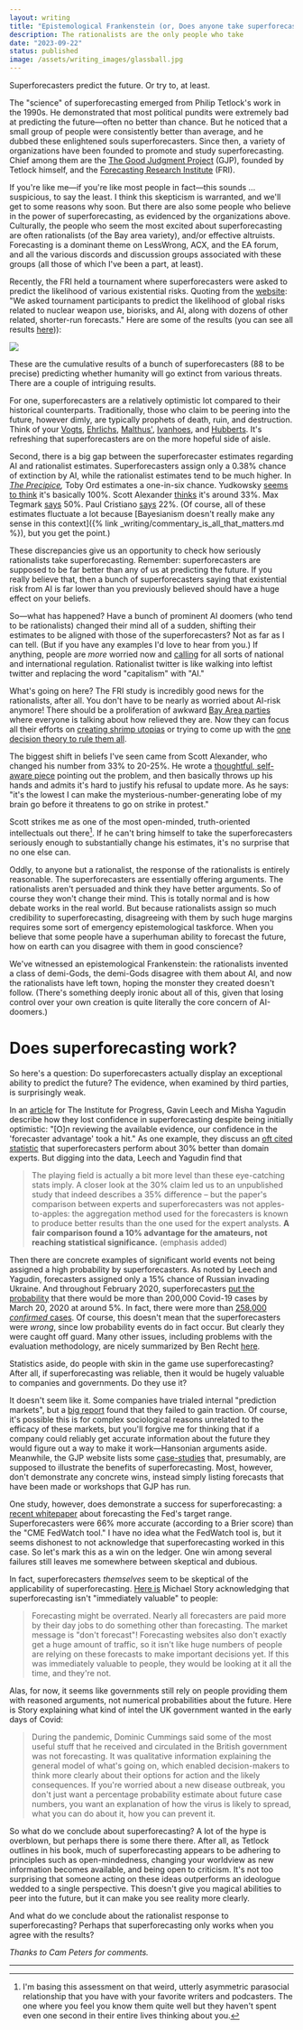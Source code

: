 ```yaml
---
layout: writing
title: "Epistemological Frankenstein (or, Does anyone take superforecasting seriously?)"
description: The rationalists are the only people who take 
date: "2023-09-22" 
status: published
image: /assets/writing_images/glassball.jpg
---
```




Superforecasters predict the future. Or try to, at least.

The "science" of superforecasting emerged from Philip Tetlock's work in the 1990s. He demonstrated that most political pundits were extremely bad at predicting the future—often no better than chance. But he noticed that a small group of people were consistently better than average, and he dubbed these enlightened souls superforecasters. Since then, a variety of organizations have been founded to promote and study superforecasting. Chief among them are the [The Good Judgment Project](https://goodjudgment.com/) (GJP), founded by Tetlock himself, and the [Forecasting Research Institute](https://forecastingresearch.org/) (FRI).

If you're like me—if you're like most people in fact—this sounds ... suspicious, to say the least. I think this skepticism is warranted, and we'll get to some reasons why soon. But there are also some people who believe in the power of superforecasting, as evidenced by the organizations above. Culturally, the people who seem the most excited about superforecasting are often rationalists (of the Bay area variety), and/or effective altruists. Forecasting is a dominant theme on LessWrong, ACX, and the EA forum, and all the various discords and discussion groups associated with these groups (all those of which I've been a part, at least).

Recently, the FRI held a tournament where superforecasters were asked to predict the likelihood of various existential risks. Quoting from the [website](https://forecastingresearch.org/news/results-from-the-2022-existential-risk-persuasion-tournament): "We asked tournament participants to predict the likelihood of global risks related to nuclear weapon use, biorisks, and AI, along with dozens of other related, shorter-run forecasts." Here are some of the results (you can see all results [here](https://static1.squarespace.com/static/635693acf15a3e2a14a56a4a/t/64abffe3f024747dd0e38d71/1688993798938/XPT.pdf))):

![](/assets/writing_images/superforecasting_table.png)

These are the cumulative results of a bunch of superforecasters (88 to be precise) predicting whether humanity will go extinct from various threats. There are a couple of intriguing results.

For one, superforecasters are a relatively optimistic lot compared to their historical counterparts. Traditionally, those who claim to be peering into the future, however dimly, are typically prophets of death, ruin, and destruction. Think of your [Vogts](https://en.wikipedia.org/wiki/Road_to_Survival), [Ehrlichs](https://en.wikipedia.org/wiki/Paul_R._Ehrlich), [Malthus'](https://en.wikipedia.org/wiki/Malthusianism), [Ivanhoes](https://vaclavsmil.com/wp-content/uploads/docs/smil-article-2006-worldwatch.pdf), and [Hubberts](https://spectrum.ieee.org/peak-oil-specimen-case-apocalypic-thinking). It's refreshing that superforecasters are on the more hopeful side of aisle. 

Second, there is a big gap between the superforecaster estimates regarding AI and rationalist estimates. Superforecasters assign only a 0.38% chance of extinction by AI, while the rationalist estimates tend to be much higher. In [_The Precipice_](https://www.amazon.com/s/?ie=UTF8&keywords=the+precipice&tag=googhydr-20&index=stripbooks&hvadid=241582478615&hvpos=&hvnetw=g&hvrand=9770591019384565647&hvpone=&hvptwo=&hvqmt=e&hvdev=c&hvdvcmdl=&hvlocint=&hvlocphy=1025202&hvtargid=kwd-911701772&ref=pd_sl_7789zjv6zw_e&hydadcr=15272_10334736)_,_ Toby Ord estimates a one-in-six chance. Yudkowsky [seems to think](https://www.lesswrong.com/posts/uMQ3cqWDPHhjtiesc/agi-ruin-a-list-of-lethalities) it's basically 100%. Scott Alexander [thinks](https://www.astralcodexten.com/p/why-i-am-not-as-much-of-a-doomer) it's around 33%. Max Tegmark [says](https://www.sciencetimes.com/articles/44128/20230603/artificial-intelligence-humanity-species-extinction.htm) 50%. Paul Cristiano [says](https://ai-alignment.com/my-views-on-doom-4788b1cd0c72) 22%. (Of course, all of these estimates fluctuate a lot because [Bayesianism doesn't really make any sense in this context]({% link _writing/commentary_is_all_that_matters.md %}), but you get the point.)

These discrepancies give us an opportunity to check how seriously rationalists take superforecasting. Remember: superforecasters are supposed to be far better than any of us at predicting the future. If you really believe that, then a bunch of superforecasters saying that existential risk from AI is far lower than you previously believed should have a huge effect on your beliefs.

So—what has happened? Have a bunch of prominent AI doomers (who tend to be rationalists) changed their mind all of a sudden, shifting their estimates to be aligned with those of the superforecasters? Not as far as I can tell. (But if you have any examples I'd love to hear from you.) If anything, people are _more_ worried now and [calling](https://80000hours.org/podcast/episodes/mustafa-suleyman-getting-washington-and-silicon-valley-to-tame-ai/) for all sorts of national and international regulation. Rationalist twitter is like walking into leftist twitter and replacing the word "capitalism" with "AI."

What's going on here? The FRI study is incredibly good news for the rationalists, after all. You don't have to be nearly as worried about AI-risk anymore! There should be a proliferation of awkward [Bay Area parties](https://www.astralcodexten.com/p/every-bay-area-house-party) where everyone is talking about how relieved they are. Now they can focus all their efforts on [creating shrimp utopias](https://www.shrimpwelfareproject.org/) or trying to come up with the [one decision theory to rule them all](https://www.lesswrong.com/posts/gHgs2e2J5azvGFatb/infra-bayesian-physicalism-a-formal-theory-of-naturalized).

The biggest shift in beliefs I've seen came from Scott Alexander, who changed his number from 33% to 20-25%. He wrote a [thoughtful, self-aware piece](https://www.astralcodexten.com/p/the-extinction-tournament) pointing out the problem, and then basically throws up his hands and admits it's hard to justify his refusal to update more. As he says: "it's the lowest I can make the mysterious-number-generating lobe of my brain go before it threatens to go on strike in protest."

Scott strikes me as one of the most open-minded, truth-oriented intellectuals out there[^1]. If he can't bring himself to take the superforecasters seriously enough to substantially change his estimates, it's no surprise that no one else can.

[^1]: I'm basing this assessment on that weird, utterly asymmetric parasocial relationship that you have with your favorite writers and podcasters. The one where you feel you know them quite well but they haven't spent even one second in their entire lives thinking about you.

Oddly, to anyone but a rationalist, the response of the rationalists is entirely reasonable. The superforecasters are essentially offering arguments. The rationalists aren't persuaded and think they have better arguments. So of course they won't change their mind. This is totally normal and is how debate works in the real world. But because rationalists assign so much credibility to superforecasting, disagreeing with them by such huge margins requires some sort of emergency epistemological taskforce. When you believe that some people have a superhuman ability to forecast the future, how on earth can you disagree with them in good conscience?

We've witnessed an epistemological Frankenstein: the rationalists invented a class of demi-Gods, the demi-Gods disagree with them about AI, and now the rationalists have left town, hoping the monster they created doesn't follow. (There's something deeply ironic about all of this, given that losing control over your own creation is quite literally the core concern of AI-doomers.)

# Does superforecasting work?

So here's a question: Do superforecasters actually display an exceptional ability to predict the future? The evidence, when examined by third parties, is surprisingly weak.

In an [article](https://progress.institute/can-policymakers-trust-forecasters/) for The Institute for Progress, Gavin Leech and Misha Yagudin describe how they lost confidence in superforecasting despite being initially optimistic: "[O]n reviewing the available evidence, our confidence in the 'forecaster advantage' took a hit." As one example, they discuss an [oft cited statistic](https://www.washingtonpost.com/opinions/david-ignatius-more-chatter-than-needed/2013/11/01/1194a984-425a-11e3-a624-41d661b0bb78_story.html) that superforecasters perform about 30% better than domain experts. But digging into the data, Leech and Yagudin find that

> The playing field is actually a bit more level than these eye-catching stats imply. A closer look at the 30% claim led us to an unpublished study that indeed describes a 35% difference – but the paper's comparison between experts and superforecasters was not apples-to-apples: the aggregation method used for the forecasters is known to produce better results than the one used for the expert analysts. **A fair comparison found a 10% advantage for the amateurs, not reaching statistical significance.** (emphasis added)

Then there are concrete examples of significant world events not being assigned a high probability by superforecasters. As noted by Leech and Yagudin, forecasters assigned only a 15% chance of Russian invading Ukraine. And throughout February 2020, superforecasters [put the probability](https://www.eurasiagroup.net/live-post/superforecaster-fridays-total-cases-coronavirus-reported-who-20-march-2020) that there would be more than 200,000 Covid-19 cases by March 20, 2020 at around 5%. In fact, there were more than [258,000 _confirmed_ cases](https://www.spglobal.com/en/research-insights/articles/covid-19-daily-update-march-20-2020). Of course, this doesn't mean that the superforecasters were _wrong_, since low probability events do in fact occur. But clearly they were caught off guard. Many other issues, including problems with the evaluation methodology, are nicely summarized by Ben Recht [here](https://argmin.substack.com/p/superforecasters-are-not-superheroes).

Statistics aside, do people with skin in the game use superforecasting? After all, if superforecasting was reliable, then it would be hugely valuable to companies and governments. Do they use it?

It doesn't seem like it. Some companies have trialed internal "prediction markets", but a [big report](https://forum.effectivealtruism.org/posts/dQhjwHA7LhfE8YpYF/prediction-markets-in-the-corporate-setting) found that they failed to gain traction. Of course, it's possible this is for complex sociological reasons unrelated to the efficacy of these markets, but you'll forgive me for thinking that if a company could reliably get accurate information about the future they would figure out a way to make it work—Hansonian arguments aside. Meanwhile, the GJP website lists some [case-studies](https://goodjudgment.com/resources/case-studies/) that, presumably, are supposed to illustrate the benefits of superforecasting. Most, however, don't demonstrate any concrete wins, instead simply listing forecasts that have been made or workshops that GJP has run.

One study, however, does demonstrate a success for superforecasting: a [recent whitepaper](https://goodjudgment.com/wp-content/uploads/2023/06/Superforecasting-the-Fed-Target-Rate_6_14_23.pdf) about forecasting the Fed's target range. Superforecasters were 66% more accurate (according to a Brier score) than the "CME FedWatch tool." I have no idea what the FedWatch tool is, but it seems dishonest to not acknowledge that superforecasting worked in this case. So let's mark this as a win on the ledger. One win among several failures still leaves me somewhere between skeptical and dubious.

In fact, superforecasters _themselves_ seem to be skeptical of the applicability of superforecasting. [Here is](https://www.samstack.io/p/five-questions-for-michael-story) Michael Story acknowledging that superforecasting isn't "immediately valuable" to people:

> Forecasting might be overrated. Nearly all forecasters are paid more by their day jobs to do something other than forecasting. The market message is "don't forecast"! Forecasting websites also don't exactly get a huge amount of traffic, so it isn't like huge numbers of people are relying on these forecasts to make important decisions yet. If this was immediately valuable to people, they would be looking at it all the time, and they're not.

Alas, for now, it seems like governments still rely on people providing them with reasoned arguments, not numerical probabilities about the future. Here is Story explaining what kind of intel the UK government wanted in the early days of Covid:

> During the pandemic, Dominic Cummings said some of the most useful stuff that he received and circulated in the British government was not forecasting. It was qualitative information explaining the general model of what's going on, which enabled decision-makers to think more clearly about their options for action and the likely consequences. If you're worried about a new disease outbreak, you don't just want a percentage probability estimate about future case numbers, you want an explanation of how the virus is likely to spread, what you can do about it, how you can prevent it.

So what do we conclude about superforecasting? A lot of the hype is overblown, but perhaps there is some there there. After all, as Tetlock outlines in his book, much of superforecasting appears to be adhering to principles such as open-mindedness, changing your worldview as new information becomes available, and being open to criticism. It's not too surprising that someone acting on these ideas outperforms an ideologue wedded to a single perspective. This doesn't give you magical abilities to peer into the future, but it can make you see reality more clearly.

And what do we conclude about the rationalist response to superforecasting? Perhaps that superforecasting only works when you agree with the results?

_Thanks to Cam Peters for comments._

---